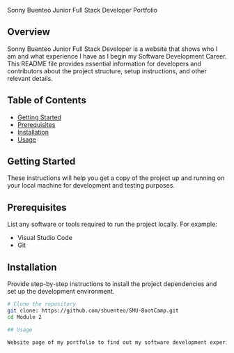 Sonny Buenteo Junior Full Stack Developer Portfolio

## Overview

Sonny Buenteo Junior Full Stack Developer is a website that shows who I am and what experience I have as I begin my Software Development Career. This README file provides essential information for developers and contributors about the project structure, setup instructions, and other relevant details.

## Table of Contents

- [Getting Started](#getting-started)
- [Prerequisites](#prerequisites)
- [Installation](#installation)
- [Usage](#usage)

## Getting Started

These instructions will help you get a copy of the project up and running on your local machine for development and testing purposes.

## Prerequisites

List any software or tools required to run the project locally. For example:
- Visual Studio Code
- Git

## Installation

Provide step-by-step instructions to install the project dependencies and set up the development environment.

```bash
# Clone the repository
git clone: https://github.com/sbuenteo/SMU-BootCamp.git
cd Module 2

## Usage

Website page of my portfolio to find out my software development experience and review some projects I have completed.
